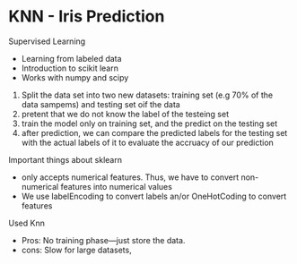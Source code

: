 # KNN - Iris Prediction

Supervised Learning 
- Learning from labeled data 
- Introduction to scikit learn
- Works with numpy and scipy

 1. Split the data set into two new datasets: training set (e.g 70% of the data sampems) and testing set oif the data
 2. pretent that we do not know the label of the testeing set 
 3. train the model only on training set, and the predict on the testing set 
 4. after prediction, we can compare the predicted labels for the testing set with the actual labels of it to evaluate the accruacy of our prediction 
 
 Important things about sklearn 
 - only accepts numerical features. Thus, we have to convert non-numerical features into numerical values 
 - We use labelEncoding to convert labels an/or OneHotCoding to convert features

Used Knn 
-  Pros: No training phase—just store the data.
-  cons: Slow for large datasets,
 
